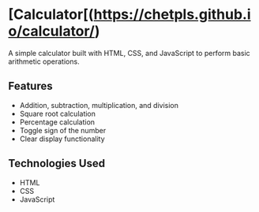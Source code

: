 # [Calculator[(https://chetpls.github.io/calculator/)

A simple calculator built with HTML, CSS, and JavaScript to perform basic arithmetic operations.

## Features

- Addition, subtraction, multiplication, and division
- Square root calculation
- Percentage calculation
- Toggle sign of the number
- Clear display functionality

## Technologies Used
- HTML
- CSS
- JavaScript
